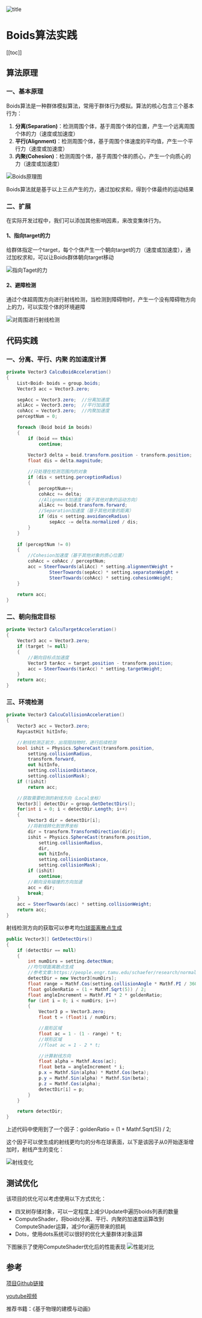 ﻿![title](./res/title.gif)

Boids算法实践
===

[[toc]]

## 算法原理

### 一、基本原理
Boids算法是一种群体模拟算法，常用于群体行为模拟。算法的核心包含三个基本行为：

1. **分离(Separation)**：检测周围个体，基于周围个体的位置，产生一个远离周围个体的力（速度或加速度）
2. **平行(Alignment)**：检测周围个体，基于周围个体速度的平均值，产生一个平行力（速度或加速度）
3. **内聚(Cohesion)**：检测周围个体，基于周围个体的质心，产生一个向质心的力（速度或加速度）

![Boids原理图](./res/pic_01.png)

Boids算法就是基于以上三点产生的力，通过加权求和，得到个体最终的运动结果

### 二、扩展
在实际开发过程中，我们可以添加其他影响因素，来改变集体行为。

#### **1、指向target的力**
给群体指定一个target，每个个体产生一个朝向target的力（速度或加速度），通过加权求和，可以让Boids群体朝向target移动

![指向Taget的力](./res/pic_02.png)

#### **2、避障检测**
通过个体超周围方向进行射线检测，当检测到障碍物时，产生一个没有障碍物方向上的力，可以实现个体的环境避障

![对周围进行射线检测](./res/pic_03.png)

## 代码实践
### 一、分离、平行、内聚 的加速度计算
``` csharp
private Vector3 CalcuBoidAcceleration()
{
    List<Boid> boids = group.boids;
    Vector3 acc = Vector3.zero;

    sepAcc = Vector3.zero;  //分离加速度
    aliAcc = Vector3.zero;  //平行加速度
    cohAcc = Vector3.zero;  //内聚加速度
    perceptNum = 0;

    foreach (Boid boid in boids)
    {
        if (boid == this)
            continue;
                    
        Vector3 delta = boid.transform.position - transform.position;
        float dis = delta.magnitude;

        //只处理在检测范围内的对象
        if (dis < setting.perceptionRadius)
        {
            perceptNum++;
            cohAcc += delta;
            //Alignment加速度（基于其他对象的运动方向）
            aliAcc += boid.transform.forward;
            //Separation加速度（基于其他对象的距离）
            if (dis < setting.avoidanceRadius)
                sepAcc -= delta.normalized / dis;
        }
    }
        
    if (perceptNum != 0)
    {
        //Cohesion加速度（基于其他对象的质心位置）
        cohAcc = cohAcc / perceptNum;
        acc = SteerTowards(aliAcc) * setting.alignmentWeight + 
                SteerTowards(sepAcc) * setting.separatonWeight +
                SteerTowards(cohAcc) * setting.cohesionWeight;
    }
        
    return acc;
}
```
### 二、朝向指定目标
``` csharp
private Vector3 CalcuTargetAcceleration()
{
    Vector3 acc = Vector3.zero;
    if (target != null)
    {
        //朝向目标点加速度
        Vector3 tarAcc = target.position - transform.position;
        acc = SteerTowards(tarAcc) * setting.targetWeight;
    }
    return acc;
}
```
### 三、环境检测
``` csharp
private Vector3 CalcuCollisionAcceleration()
{
    Vector3 acc = Vector3.zero;
    RaycastHit hitInfo;

    //射线检测正前方，出现阻挡物时，进行后续检测
    bool ishit = Physics.SphereCast(transform.position,
        setting.collisionRadius,
        transform.forward,
        out hitInfo,
        setting.collisionDistance,
        setting.collisionMask);
    if (!ishit)
        return acc;

    //获取需要检测的射线方向（Local坐标）
    Vector3[] detectDir = group.GetDetectDirs();
    for(int i = 0; i < detectDir.Length; i++)
    {
        Vector3 dir = detectDir[i];
        //将射线转化到世界坐标
        dir = transform.TransformDirection(dir);            
        ishit = Physics.SphereCast(transform.position,
            setting.collisionRadius,
            dir,
            out hitInfo,
            setting.collisionDistance,
            setting.collisionMask);
        if (ishit)
            continue;
        //朝向没有碰撞的方向加速
        acc = dir;
        break;
    }
    acc = SteerTowards(acc) * setting.collisionWeight;
    return acc;
}
```
射线检测方向的获取可以参考均[匀球面离散点生成](https://people.engr.tamu.edu/schaefer/research/normalCompression.pdf)
``` csharp
public Vector3[] GetDetectDirs()
{
    if (detectDir == null)
    {
        int numDirs = setting.detectNum;
        //均匀球面离散点生成
        //参考文章:https://people.engr.tamu.edu/schaefer/research/normalCompression.pdf
        detectDir = new Vector3[numDirs];
        float range = Mathf.Cos(setting.collisionAngle * Mathf.PI / 360);
        float goldenRatio = (1 + Mathf.Sqrt(5)) / 2;
        float angleIncrement = Mathf.PI * 2 * goldenRatio;
        for (int i = 0; i < numDirs; i++)
        {
            Vector3 p = Vector3.zero;
            float t = (float)i / numDirs;

            //扇形区域
            float ac = 1 - (1 - range) * t;
            //球形区域
            //float ac = 1 - 2 * t;

            //计算射线方向
            float alpha = Mathf.Acos(ac);
            float beta = angleIncrement * i;
            p.x = Mathf.Sin(alpha) * Mathf.Cos(beta);
            p.y = Mathf.Sin(alpha) * Mathf.Sin(beta);
            p.z = Mathf.Cos(alpha);
            detectDir[i] = p;
        }
    }

    return detectDir;
}
```
上述代码中使用到了一个因子：goldenRatio = (1 + Mathf.Sqrt(5)) / 2; 

这个因子可以使生成的射线更均匀的分布在球表面，以下是该因子从0开始逐渐增加时，射线产生的变化：

![射线变化](./res/pic_04.gif)

## 测试优化
该项目的优化可以考虑使用以下方式优化：
* 四叉树存储对象，可以一定程度上减少Update中遍历boids列表的数量
* ComputeShader，将boids分离、平行、内聚的加速度运算改到ComputeShader运算，减少for遍历带来的损耗
* Dots，使用dots系统可以很好的优化大量群体对象运算

下图展示了使用ComputeShader优化后的性能表现
![性能对比](./res/pic_05.gif)

## 参考
[项目Github链接](https://github.com/DarkNest/Boids)

[youtube视频](https://www.youtube.com/watch?v=bqtqltqcQhw)

推荐书籍：《基于物理的建模与动画》